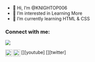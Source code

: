 - 👋 Hi, I’m @KNIGHTOP006
- 👀 I’m interested in Learning More
- 🌱 I’m currently learning HTML & CSS
### Connect with me:

[![](https://discord.c99.nl/widget/theme-4/556119013298667520.png)](https://discord.gg/h8gNrHTXxm)

[<img align="left" alt="cws | YouTube" width="22px" src="https://www.youtube.com/channel/UCGqS2sFOCBe1mtMsuoJ2FpA" />][youtube]
[<img align="left" alt="cws | Twitter" width="22px" src="https://twitter.com/iamknight06" />][twitter]
<br />


<!---
KNIGHTOP006/KNIGHTOP006 is a ✨ special ✨ repository because its `README.md` (this file) appears on your GitHub profile.
You can click the Preview link to take a look at your changes.
--->

